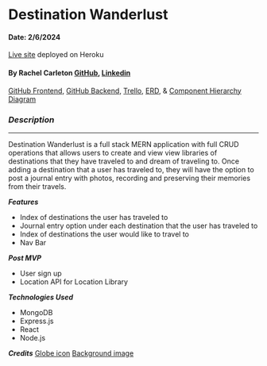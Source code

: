 #  Destination Wanderlust 

#### Date: 2/6/2024

[Live site]() deployed on Heroku 

#### By Rachel Carleton [GitHub](https://github.com/rachcarleton-ga), [Linkedin](https://www.linkedin.com/in/rachcarleton/) 


[GitHub Frontend](https://github.com/rachcarleton-ga/project-four-frontend), [GitHub Backend](https://github.com/rachcarleton-ga/Project-four-backend), [Trello](https://trello.com/b/FdLsRF25/world-traveler), [ERD](https://lucid.app/lucidchart/12cdbb10-b960-41e5-9ce7-55dada4d51b0/edit?invitationId=inv_024e44b0-bbcb-4ae2-8976-beec94f1141f&page=0_0#), & [Component Hierarchy Diagram](https://lucid.app/lucidchart/d54b704f-b54d-4d91-91b5-131677f0c5cb/edit?beaconFlowId=4D99131812EEBED4&invitationId=inv_2a0689a8-b88a-404e-8f82-42178ae0a490&page=0_0#)


### **_Description_**
***
Destination Wanderlust is a full stack MERN application with full CRUD operations that allows users to create and view view libraries of destinations that they have traveled to and dream of traveling to. Once adding a destination that a user has traveled to, they will have the option to post a journal entry with photos, recording and preserving their memories from their travels.

**_Features_**

- Index of destinations the user has traveled to
- Journal entry option under each destination that the user has traveled to
- Index of destinations the user would like to travel to 
- Nav Bar

**_Post MVP_**

- User sign up 
- Location API for Location Library

**_Technologies Used_**

- MongoDB
- Express.js
- React
- Node.js

**_Credits_**
[Globe icon](https://upload.wikimedia.org/wikipedia/commons/thumb/7/74/Internet-web-browser.svg/2048px-Internet-web-browser.svg.png)
[Background image](https://www.pexels.com/photo/white-clouds-on-blue-sky-19670/)